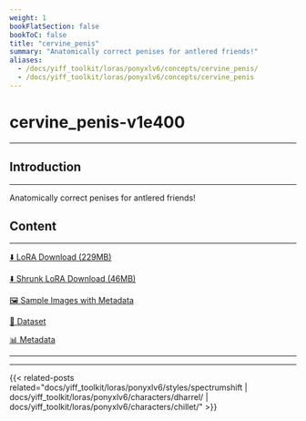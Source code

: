 ```yaml
---
weight: 1
bookFlatSection: false
bookToC: false
title: "cervine_penis"
summary: "Anatomically correct penises for antlered friends!"
aliases:
  - /docs/yiff_toolkit/loras/ponyxlv6/concepts/cervine_penis/
  - /docs/yiff_toolkit/loras/ponyxlv6/concepts/cervine_penis
---
```


<!--markdownlint-disable MD025 MD033 -->

# cervine_penis-v1e400

---

## Introduction

---

Anatomically correct penises for antlered friends!

## Content

---

[⬇️ LoRA Download (229MB)](https://huggingface.co/k4d3/yiff_toolkit/resolve/main/ponyxl_loras/cervine_penis-v1e400.safetensors?download=true)

[⬇️ Shrunk LoRA Download (46MB)](https://huggingface.co/k4d3/yiff_toolkit/resolve/main/ponyxl_loras_shrunk_2/cervine_penis-v1e400_frockpt1_th-3.55.safetensors?download=true)

[🖼️ Sample Images with Metadata](https://huggingface.co/k4d3/yiff_toolkit/tree/main/static/{})

[📐 Dataset](https://huggingface.co/datasets/k4d3/furry/tree/main/cervine_penis)

[📊 Metadata](https://huggingface.co/k4d3/yiff_toolkit/raw/main/ponyxl_loras/cervine_penis-v1e400.json)

---

---

{{< related-posts related="docs/yiff_toolkit/loras/ponyxlv6/styles/spectrumshift | docs/yiff_toolkit/loras/ponyxlv6/characters/dharrel/ | docs/yiff_toolkit/loras/ponyxlv6/characters/chillet/" >}}
